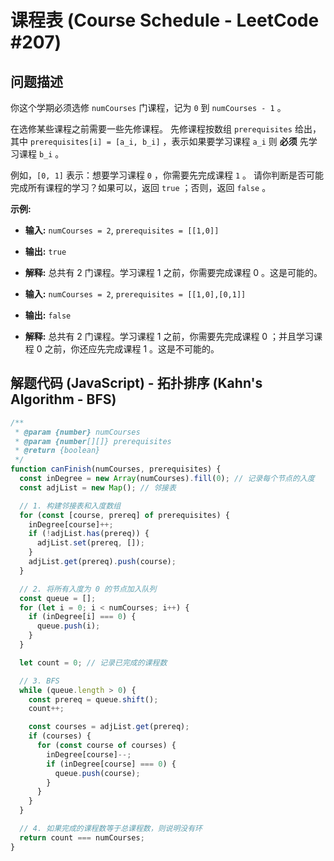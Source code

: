 # 课程表 (Course Schedule - LeetCode #207)

## 问题描述

你这个学期必须选修 `numCourses` 门课程，记为 `0` 到 `numCourses - 1` 。

在选修某些课程之前需要一些先修课程。 先修课程按数组 `prerequisites` 给出，其中 `prerequisites[i] = [a_i, b_i]` ，表示如果要学习课程 `a_i` 则 **必须** 先学习课程 `b_i` 。

例如，`[0, 1]` 表示：想要学习课程 `0` ，你需要先完成课程 `1` 。
请你判断是否可能完成所有课程的学习？如果可以，返回 `true` ；否则，返回 `false` 。

**示例:**

- **输入:** `numCourses = 2`, `prerequisites = [[1,0]]`
- **输出:** `true`
- **解释:** 总共有 2 门课程。学习课程 1 之前，你需要完成课程 0 。这是可能的。

- **输入:** `numCourses = 2`, `prerequisites = [[1,0],[0,1]]`
- **输出:** `false`
- **解释:** 总共有 2 门课程。学习课程 1 之前，你需要先完成​课程 0 ；并且学习课程 0 之前，你还应先完成课程 1 。这是不可能的。

## 解题代码 (JavaScript) - 拓扑排序 (Kahn's Algorithm - BFS)

```javascript
/**
 * @param {number} numCourses
 * @param {number[][]} prerequisites
 * @return {boolean}
 */
function canFinish(numCourses, prerequisites) {
  const inDegree = new Array(numCourses).fill(0); // 记录每个节点的入度
  const adjList = new Map(); // 邻接表

  // 1. 构建邻接表和入度数组
  for (const [course, prereq] of prerequisites) {
    inDegree[course]++;
    if (!adjList.has(prereq)) {
      adjList.set(prereq, []);
    }
    adjList.get(prereq).push(course);
  }

  // 2. 将所有入度为 0 的节点加入队列
  const queue = [];
  for (let i = 0; i < numCourses; i++) {
    if (inDegree[i] === 0) {
      queue.push(i);
    }
  }

  let count = 0; // 记录已完成的课程数

  // 3. BFS
  while (queue.length > 0) {
    const prereq = queue.shift();
    count++;

    const courses = adjList.get(prereq);
    if (courses) {
      for (const course of courses) {
        inDegree[course]--;
        if (inDegree[course] === 0) {
          queue.push(course);
        }
      }
    }
  }

  // 4. 如果完成的课程数等于总课程数，则说明没有环
  return count === numCourses;
}
```
